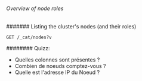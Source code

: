 ###### Overview of node roles

####### Listing the cluster's nodes (and their roles)

```
GET /_cat/nodes?v
```

######## Quizz: 

- Quelles colonnes sont présentes ?
- Combien de noeuds comptez-vous ?
- Quelle est l'adresse IP du Noeud ?
